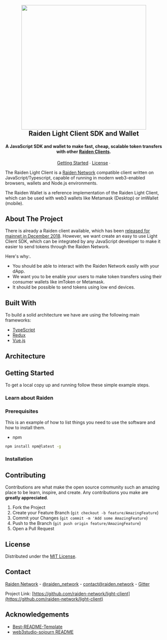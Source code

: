 <!-- PROJECT SHIELDS -->

<!-- Gitter Badge -->
<!-- CI-Status Badge -->

<h2 align="center">
  <br/>
  <a href='https://raiden.network/'><img 
      width='400px' 
      alt='' 
      src="https://user-images.githubusercontent.com/35398162/54018436-ee3f6300-4188-11e9-9b4e-0666c44cda53.png" /></a>
  <br/>
  Raiden Light Client SDK and Wallet
  <br/>
</h2>

<h4 align="center">
  A JavaScript SDK and wallet to make fast, cheap, scalable token transfers with other <a href="https://github.com/raiden-network/raiden">Raiden Clients</a>.
</h4>

<p align="center">
  <a href="#getting-started">Getting Started</a> ∙
  <a href="#license">License</a> ∙
</p>

The Raiden Light Client is a [Raiden Network](https://raiden.network) compatible client written on JavaScript/Typescript, capable of running in modern web3-enabled browsers, wallets and Node.js environments.

The Raiden Wallet is a reference implementation of the Raiden Light Client, which can be used with web3 wallets like Metamask (Desktop) or imWallet (mobile).

<!-- TODO: Maybe add a table of contens -->

## About The Project

<!-- Explain Raiden? -->

There is already a Raiden client available, which has been [released for mainnet in December 2018](https://medium.com/raiden-network/red-eyes-mainnet-release-announcement-d48235bbef3c). However, we want create an easy to use Light Client SDK, which can be integrated by any JavaScript developer to make it easier to send tokens through the Raiden Network.

Here's why:.
* You should be able to interact with the Raiden Network easily with your dApp.
* We want you to be enable your users to make token transfers using their consumer wallets like imToken or Metamask.
* It should be possible to send tokens using low end devices.


## Built With
To build a solid architecture we have are using the following main frameworks:
* [TypeScript](https://www.typescriptlang.org/)
* [Redux](https://redux.js.org/)
* [Vue.js](https://vuejs.org/)

## Architecture

## Getting Started

To get a local copy up and running follow these simple example steps.

### Learn about Raiden

### Prerequisites

This is an example of how to list things you need to use the software and how to install them.
* npm
```sh
npm install npm@latest -g
```

### Installation

## Contributing

Contributions are what make the open source community such an amazing place to be learn, inspire, and create. Any contributions you make are **greatly appreciated**.

1. Fork the Project
2. Create your Feature Branch (`git checkout -b feature/AmazingFeature`)
3. Commit your Changes (`git commit -m 'Add some AmazingFeature`)
4. Push to the Branch (`git push origin feature/AmazingFeature`)
5. Open a Pull Request

## License

Distributed under the [MIT License](./LICENSE).

<!-- CONTACT -->
## Contact

[Raiden Network](https://raiden.network/) - [@raiden_network](https://twitter.com/raiden_network) - contact@raiden.network - [Gitter](https://gitter.im/raiden-network/raiden)

Project Link: [https://github.com/raiden-network/light-client](https://github.com/raiden-network/light-client)

<!-- ACKNOWLEDGEMENTS -->
## Acknowledgements
* [Best-README-Template](https://github.com/othneildrew/Best-README-Template)
* [web3studio-sojourn README](https://github.com/ConsenSys/web3studio-sojourn)
